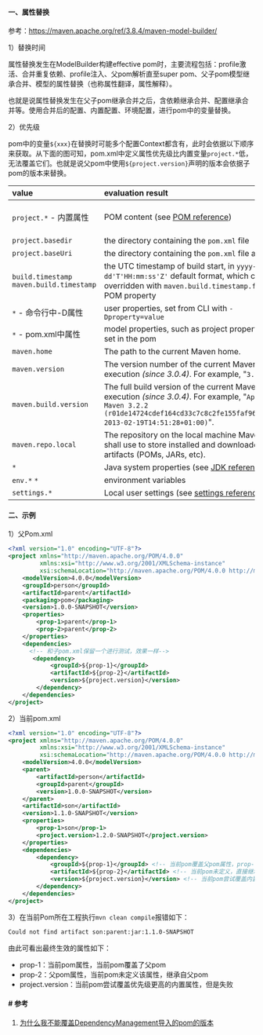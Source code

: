 #### 一、属性替换

参考：https://maven.apache.org/ref/3.8.4/maven-model-builder/

1）替换时间

属性替换发生在ModelBuilder构建effective pom时，主要流程包括：profile激活、合并重复依赖、profile注入、父pom解析直至super pom、父子pom模型继承合并、模型的属性替换（也称属性翻译，属性解释）。

也就是说属性替换发生在父子pom继承合并之后，含依赖继承合并、配置继承合并等。使用合并后的配置、内置配置、环境配置，进行pom中的变量替换。

2）优先级

pom中的变量`${xxx}`在替换时可能多个配置Context都含有，此时会依据以下顺序来获取。从下面的图可知，pom.xml中定义属性优先级比内置变量`project.*`低，无法覆盖它们。也就是说父pom中使用`${project.version}`声明的版本会依据子pom的版本来替换。

| value                                      | evaluation result                                            | common examples                                              |
| :----------------------------------------- | :----------------------------------------------------------- | :----------------------------------------------------------- |
| `project.*` - 内置属性                     | POM content (see [POM reference](https://maven.apache.org/ref/3.8.4/maven-model/maven.html)) | `${project.version}`  `${project.build.finalName}`  `${project.artifactId}`  `${project.build.directory}` |
| `project.basedir`                          | the directory containing the `pom.xml` file                  | `${project.basedir}`                                         |
| `project.baseUri`                          | the directory containing the `pom.xml` file as URI           | `${project.baseUri}`                                         |
| `build.timestamp`  `maven.build.timestamp` | the UTC timestamp of build start, in `yyyy-MM-dd'T'HH:mm:ss'Z'` default format, which can be overridden with `maven.build.timestamp.format` POM property | `${maven.build.timestamp}`                                   |
| `*` - 命令行中-D属性                       | user properties, set from CLI with `-Dproperty=value`        | `${skipTests}`                                               |
| `*` - pom.xml中属性                        | model properties, such as project properties set in the pom  | `${any.key}`                                                 |
| `maven.home`                               | The path to the current Maven home.                          | `${maven.home}`                                              |
| `maven.version`                            | The version number of the current Maven execution *(since 3.0.4)*. For example, "`3.0.5`". | `${maven.version}`                                           |
| `maven.build.version`                      | The full build version of the current Maven execution *(since 3.0.4)*. For example, "`Apache Maven 3.2.2 (r01de14724cdef164cd33c7c8c2fe155faf9602da; 2013-02-19T14:51:28+01:00)`". | `${maven.build.version}`                                     |
| `maven.repo.local`                         | The repository on the local machine Maven shall use to store installed and downloaded artifacts (POMs, JARs, etc). | `${user.home}/.m2/repository`                                |
| `*`                                        | Java system properties (see [JDK reference](http://download.oracle.com/javase/6/docs/api/java/lang/System.html#getProperties())) | `${user.home}`  `${java.home}`                               |
| `env.*`  `*`                               | environment variables                                        | `${env.PATH}`                                                |
| `settings.*`                               | Local user settings (see [settings reference](https://maven.apache.org/ref/3.8.4/maven-settings/settings.html)) | `${settings.localRepository}`                                |

#### 二、示例

1）父Pom.xml

```xml
<?xml version="1.0" encoding="UTF-8"?>
<project xmlns="http://maven.apache.org/POM/4.0.0"
         xmlns:xsi="http://www.w3.org/2001/XMLSchema-instance"
         xsi:schemaLocation="http://maven.apache.org/POM/4.0.0 http://maven.apache.org/xsd/maven-4.0.0.xsd">
    <modelVersion>4.0.0</modelVersion>
    <groupId>person</groupId>
    <artifactId>parent</artifactId>
    <packaging>pom</packaging>
    <version>1.0.0-SNAPSHOT</version>
    <properties>
        <prop-1>parent</prop-1>
        <prop-2>parent</prop-2>
    </properties>
    <dependencies>
      <!-- 和子pom.xml保留一个进行测试，效果一样-->
       <dependency>
            <groupId>${prop-1}</groupId>
            <artifactId>${prop-2}</artifactId>
            <version>${project.version}</version>
        </dependency>
    </dependencies>
</project>
```

2）当前pom.xml

```xml
<?xml version="1.0" encoding="UTF-8"?>
<project xmlns="http://maven.apache.org/POM/4.0.0"
         xmlns:xsi="http://www.w3.org/2001/XMLSchema-instance"
         xsi:schemaLocation="http://maven.apache.org/POM/4.0.0 http://maven.apache.org/xsd/maven-4.0.0.xsd">
    <modelVersion>4.0.0</modelVersion>
    <parent>
        <artifactId>person</artifactId>
        <groupId>parent</groupId>
        <version>1.0.0-SNAPSHOT</version>
    </parent>
    <artifactId>son</artifactId>
    <version>1.1.0-SNAPSHOT</version>
    <properties>
        <prop-1>son</prop-1>
        <project.version>1.2.0-SNAPSHOT</project.version>
    </properties>
    <dependencies>
        <dependency>
            <groupId>${prop-1}</groupId> <!-- 当前pom覆盖父pom属性，prop-1 -->
            <artifactId>${prop-2}</artifactId> <!-- 当前pom未定义，直接继承父pom属性，prop-2 -->
            <version>${project.version}</version> <!-- 当前pom尝试覆盖内置属性，但是失败 -->
        </dependency>
    </dependencies>
</project>
```

3）在当前Pom所在工程执行`mvn clean compile`报错如下：

```tex
Could not find artifact son:parent:jar:1.1.0-SNAPSHOT
```

由此可看出最终生效的属性如下：

* prop-1：当前pom属性，当前pom覆盖了父pom
* prop-2：父pom属性，当前pom未定义该属性，继承自父pom
* project.version：当前pom尝试覆盖优先级更高的内置属性，但是失败

#### # 参考

1. [为什么我不能覆盖DependencyManagement导入的pom的版本](https://www.coder.work/article/873355)